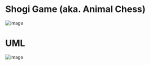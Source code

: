 # Shogi Game (aka. Animal Chess)

![image](https://user-images.githubusercontent.com/49010295/96236293-c387d400-0f93-11eb-834b-bafd2c484de7.png)

# UML

![image](https://user-images.githubusercontent.com/49010295/96236407-e914dd80-0f93-11eb-9fc7-c2e59a469670.png)



